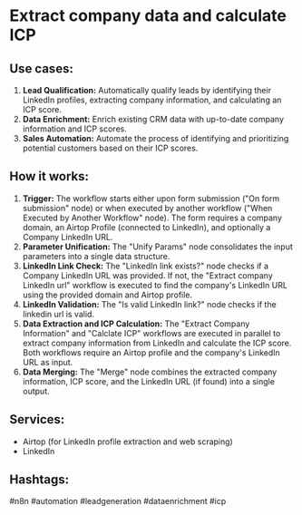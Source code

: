 # Extract company data and calculate ICP

## Use cases:
1. **Lead Qualification:** Automatically qualify leads by identifying their LinkedIn profiles, extracting company information, and calculating an ICP score.
2. **Data Enrichment:** Enrich existing CRM data with up-to-date company information and ICP scores.
3. **Sales Automation:** Automate the process of identifying and prioritizing potential customers based on their ICP scores.

## How it works:
1. **Trigger:** The workflow starts either upon form submission ("On form submission" node) or when executed by another workflow ("When Executed by Another Workflow" node). The form requires a company domain, an Airtop Profile (connected to LinkedIn), and optionally a Company LinkedIn URL.
2. **Parameter Unification:** The "Unify Params" node consolidates the input parameters into a single data structure.
3. **LinkedIn Link Check:** The "LinkedIn link exists?" node checks if a Company LinkedIn URL was provided. If not, the "Extract company LinkedIn url" workflow is executed to find the company's LinkedIn URL using the provided domain and Airtop profile.
4. **LinkedIn Validation:** The "Is valid LinkedIn link?" node checks if the linkedin url is valid.
5. **Data Extraction and ICP Calculation:** The "Extract Company Information" and "Calclate ICP" workflows are executed in parallel to extract company information from LinkedIn and calculate the ICP score. Both workflows require an Airtop profile and the company's LinkedIn URL as input.
6. **Data Merging:** The "Merge" node combines the extracted company information, ICP score, and the LinkedIn URL (if found) into a single output.

## Services:
- Airtop (for LinkedIn profile extraction and web scraping)
- LinkedIn

## Hashtags:
#n8n #automation #leadgeneration #dataenrichment #icp
